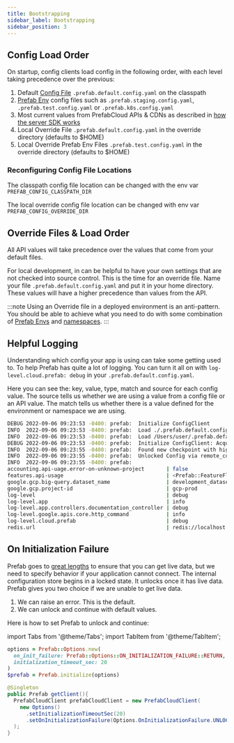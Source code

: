 ```yaml
---
title: Bootstrapping
sidebar_label: Bootstrapping
sidebar_position: 3
---
```


## Config Load Order
On startup, config clients load config in the following order, with each level taking precedence over the previous:

1. Default [Config File](/docs/explanations/defaults) `.prefab.default.config.yaml` on the classpath
2. [Prefab Env](/docs/explanations/defaults#prefab-environments) config files such as `.prefab.staging.config.yaml`, `.prefab.test.config.yaml` or `.prefab.k8s.config.yaml`
3. Most current values from PrefabCloud APIs & CDNs as described in [how the server SDK works](server-sdks.md)
4. Local Override File `.prefab.default.config.yaml` in the override directory (defaults to $HOME)
4. Local Override Prefab Env Files `.prefab.test.config.yaml` in the override directory (defaults to $HOME)

### Reconfiguring Config File Locations

The classpath config file location can be changed with the env var `PREFAB_CONFIG_CLASSPATH_DIR`

The local override config file location can be changed with env var `PREFAB_CONFIG_OVERRIDE_DIR`

## Override Files & Load Order

All API values will take precedence over the values that come from your default files. 

For local development, in can be helpful to have your own settings that are not checked into source control. This is the time for an
override file. Name your file `.prefab.default.config.yaml` and put it in your home directory. These values will have a higher precedence
than values from the API.

:::note
Using an Override file in a deployed environment is an anti-pattern. You should be able to achieve what you need to do 
with some combination of [Prefab Envs](/docs/explanations/defaults#prefab-environments) and [namespaces](namespaces.md).
:::

## Helpful Logging

Understanding which config your app is using can take some getting used to. To help Prefab has quite a lot of logging. 
You can turn it all on with `log-level.cloud.prefab: debug` in your `.prefab.default.config.yaml`.

Here you can see the: key, value, type, match and source for each config value.
The source tells us whether we are using a value from a config file or an API value. 
The match tells us whether there is a value defined for the environment or namespace we are using.
```bash
DEBUG 2022-09-06 09:23:53 -0400: prefab:  Initialize ConfigClient
INFO  2022-09-06 09:23:53 -0400: prefab:  Load ./.prefab.default.config.yaml
INFO  2022-09-06 09:23:53 -0400: prefab:  Load /Users/user/.prefab.default.config.yaml
DEBUG 2022-09-06 09:23:53 -0400: prefab:  Initialize ConfigClient: AcquiredWriteLock
INFO  2022-09-06 09:23:55 -0400: prefab:  Found new checkpoint with highwater id 16621306673926944 from remote_cdn_api in project X environment: Y and namespace: 'myapp.web'
INFO  2022-09-06 09:23:55 -0400: prefab:  Unlocked Config via remote_cdn_api
INFO  2022-09-06 09:23:55 -0400: prefab:
accounting.api-uage.error-on-unknown-project       | false                               | FalseCl | Match: default                 | Source: ./.prefab.default.config.yaml
features.api-usage                                 | <Prefab::FeatureFlag: active: true, | Prefab: | Match: env:Y                   | Source: remote_cdn_api
google.gcp.big-query.dataset_name                  | development_dataset                 | String  | Match: default                 | Source: ./.prefab.default.config.yaml
google.gcp.project-id                              | gcp-prod                            | String  | Match: default                 | Source: ./.prefab.default.config.yaml
log-level                                          | debug                               | String  | Match: default                 | Source: /Users/user/.prefab.default.config.yaml
log-level.app                                      | info                                | String  | Match: default                 | Source: remote_cdn_api
log-level.app.controllers.documentation_controller | debug                               | String  | Match: default                 | Source: /Users/user/.prefab.default.config.yaml
log-level.google.apis.core.http_command            | info                                | String  | Match: default                 | Source: ./.prefab.default.config.yaml
log-level.cloud.prefab                             | debug                               | String  | Match: default                 | Source: ./.prefab.default.config.yaml
redis.url                                          | redis://localhost:6379              | String  | Match: env:Y                   | Source: remote_cdn_api
```


## On Initialization Failure

Prefab goes to [great lengths](resiliency.md) to ensure that you can get live data, but we need to specify behavior if
your application cannot connect. The internal configuration store begins in a locked state. It unlocks once it has live data.
Prefab gives you two choice if we are unable to get live data. 

1. We can raise an error. This is the default.
2. We can unlock and continue with default values.

Here is how to set Prefab to unlock and continue:

import Tabs from '@theme/Tabs';
import TabItem from '@theme/TabItem';

<Tabs groupId="lang">
<TabItem value="ruby" label="Ruby">

```ruby
options = Prefab::Options.new(
  on_init_failure: Prefab::Options::ON_INITIALIZATION_FAILURE::RETURN,
  initialization_timeout_sec: 20
)
$prefab = Prefab.initialize(options)
```

</TabItem>
<TabItem value="java" label="Java">

```java
@Singleton
public Prefab getClient(){
  PrefabCloudClient prefabCloudClient = new PrefabCloudClient(
    new Options()
      .setInitializationTimeoutSec(20)
      .setOnInitializationFailure(Options.OnInitializationFailure.UNLOCK)
  );
}
```

</TabItem>
</Tabs>

